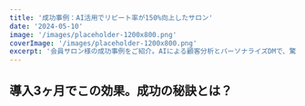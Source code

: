 ```yaml
---
title: '成功事例：AI活用でリピート率が150%向上したサロン'
date: '2024-05-10'
image: '/images/placeholder-1200x800.png'
coverImage: '/images/placeholder-1200x800.png'
excerpt: '会員サロン様の成功事例をご紹介。AIによる顧客分析とパーソナライズDMで、驚異的なリピート率向上を実現しました。'
---
```


## 導入3ヶ月でこの効果。成功の秘訣とは？ 